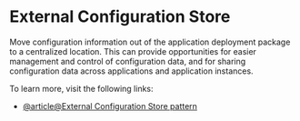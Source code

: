 # External Configuration Store

Move configuration information out of the application deployment package to a centralized location. This can provide opportunities for easier management and control of configuration data, and for sharing configuration data across applications and application instances.

To learn more, visit the following links:

- [@article@External Configuration Store pattern](https://learn.microsoft.com/en-us/azure/architecture/patterns/external-configuration-store)
